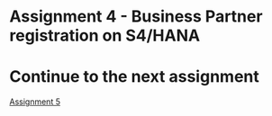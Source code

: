 # Assignment 4 - Business Partner registration on S4/HANA

# Continue to the next assignment
[Assignment 5](https://github.com/iemkek/SAP_Conversational_AI_Assignments/tree/5_Business_Partner_lookup_on_S4HANA)
